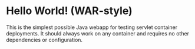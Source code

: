 Hello World! (WAR-style)
===============

This is the simplest possible Java webapp for testing servlet container deployments.  It should always work on any container and requires no other dependencies or configuration.
